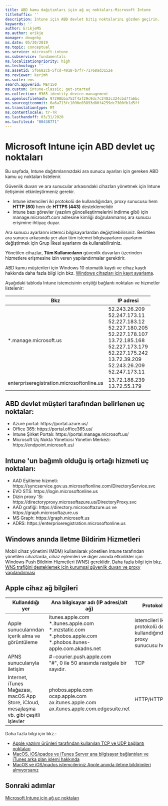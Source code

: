 ```yaml
---
title: ABD kamu dağıtımları için ağ uç noktaları-Microsoft Intune
titleSuffix: ''
description: Intune için ABD devlet bitiş noktalarını gözden geçirin.
keywords: ''
author: ErikjeMS
ms.author: erikje
manager: dougeby
ms.date: 05/30/2019
ms.topic: conceptual
ms.service: microsoft-intune
ms.subservice: fundamentals
ms.localizationpriority: high
ms.technology: ''
ms.assetid: 5f6682cb-5fcd-4018-b7f7-71768ad3152e
ms.reviewer: kerimh
ms.suite: ems
search.appverid: MET150
ms.custom: intune-classic; get-started
ms.collection: M365-identity-device-management
ms.openlocfilehash: 97298bba752f4af29c9dc7c2483c324cbd77a6bc
ms.sourcegitcommit: 6a6a713fc1090e03893d80f4259dc7300fb1d5ff
ms.translationtype: MT
ms.contentlocale: tr-TR
ms.lasthandoff: 03/31/2020
ms.locfileid: "80438771"
---
```

# <a name="us-government-endpoints-for-microsoft-intune"></a>Microsoft Intune için ABD devlet uç noktaları

Bu sayfada, Intune dağıtımlarınızdaki ara sunucu ayarları için gereken ABD kamu uç noktaları listelenir.

Güvenlik duvarı ve ara sunucular arkasındaki cihazları yönetmek için Intune iletişimini etkinleştirmeniz gerekir.

- Intune istemcileri iki protokolü de kullandığından, proxy sunucusu hem **HTTP (80)** hem de **HTTPS (443)** desteklemelidir
- Intune bazı görevler (yazılım güncelleştirmelerini indirme gibi) için manage.microsoft.com adresine kimliği doğrulanmamış ara sunucu erişimine ihtiyaç duyar.

Ara sunucu ayarlarını istemci bilgisayarlardan değiştirebilirsiniz. Belirtilen ara sunucu arkasında yer alan tüm istemci bilgisayarların ayarlarını değiştirmek için Grup İlkesi ayarlarını da kullanabilirsiniz.

Yönetilen cihazlar, **Tüm Kullanıcıların** güvenlik duvarları üzerinden hizmetlere erişmesine izin veren yapılandırmalar gerektirir.

ABD kamu müşterileri için Windows 10 otomatik kaydı ve cihaz kaydı hakkında daha fazla bilgi için bkz. [Windows cihazları için kayıt ayarlama](../enrollment/windows-enroll.md#windows-10-auto-enrollment-and-device-registration).

Aşağıdaki tabloda Intune istemcisinin eriştiği bağlantı noktaları ve hizmetler listelenir:

|**Bkz**|**IP adresi**|
|---------------------|-----------|
|*.manage.microsoft.us | 52.243.26.209 <br> 52.247.173.11 <br> 52.227.183.12 <br>52.227.180.205 <br> 52.227.178.107 <br> 13.72.185.168 <br> 52.227.173.179 <br> 52.227.175.242 <br> 13.72.39.209 <br> 52.243.26.209 <br> 52.247.173.11 |
| enterpriseregistration.microsoftonline.us | 13.72.188.239 <br> 13.72.55.179 |

## <a name="us-government-customer-designated-endpoints"></a>ABD devlet müşteri tarafından belirlenen uç noktalar:
- Azure portal: https:\//portal.azure.us/ 
- Office 365: https:\//portal.office365.us/ 
- Intune Şirket Portalı: https:\//portal.manage.microsoft.us/ 
- Microsoft Uç Nokta Yöneticisi Yönetim Merkezi: https:\//endpoint.microsoft.us/

## <a name="partner-service-endpoints-that-intune-depends-on"></a>Intune 'un bağımlı olduğu iş ortağı hizmeti uç noktaları:
- AAD Eşitleme hizmeti: https:\//syncservice.gov.us.microsoftonline.com/DirectoryService.svc
- EVO STS: https:\//login.microsoftonline.us
- Dizin proxy 'Si: https:\//directoryproxy.microsoftazure.us/DirectoryProxy.svc
- AAD grafiği: https:\//directory.microsoftazure.us ve https:\//graph.microsoftazure.us
- MS Graph: https:\//graph.microsoft.us
- ADRS: https:\//enterpriseregistration.microsoftonline.us

## <a name="windows-push-notification-services"></a>Windows anında Iletme Bildirim Hizmetleri
Mobil cihaz yönetimi (MDM) kullanılarak yönetilen Intune tarafından yönetilen cihazlarda, cihaz eylemleri ve diğer anında etkinlikler için Windows Push Bildirim Hizmetleri (WNS) gereklidir. Daha fazla bilgi için bkz. [WNS trafiğini desteklemek Için kurumsal güvenlik duvarı ve proxy yapılandırması](https://docs.microsoft.com/windows/uwp/design/shell/tiles-and-notifications/firewall-allowlist-config)

## <a name="apple-device-network-information"></a>Apple cihaz ağ bilgileri

|**Kullanıldığı yer**|**Ana bilgisayar adı (IP adresi/alt ağ)**|**Protokol**|**Bağ**|
|------------|-----------|------------|-----------|
|Apple sunucularından içerik alma ve görüntüleme|itunes.apple.com<br>\*.itunes.apple.com<br>\*.mzstatic.com<br>\*.phobos.apple.com<br>\*.phobos.itunes-apple.com.akadns.net|istemcileri iki protokolü de kullandığından, proxy sunucusu hem|80|
|APNS sunucularıyla iletişim|#-courier.push.apple.com<br>"#", 0 ile 50 arasında rastgele bir sayıdır.|TCP|5223 ve 443|
|Internet, iTunes Mağazası, macOS App Store, iCloud, mesajlaşma vb. gibi çeşitli işlevler|phobos.apple.com<br>ocsp.apple.com<br>ax.itunes.apple.com<br>ax.itunes.apple.com.edgesuite.net|HTTP/HTTPS|80 veya 443|

Daha fazla bilgi için bkz.:

- [Apple yazılım ürünleri tarafından kullanılan TCP ve UDP bağlantı noktaları](https://support.apple.com/HT202944)
- [MacOS, iOS/ıpados ve iTunes Server ana bilgisayar bağlantıları ve iTunes arka plan işlemi hakkında](https://support.apple.com/HT201999)
- [MacOS ve iOS/ıpados istemcileriniz Apple anında iletme bildirimleri almıyorsanız](https://support.apple.com/HT203609)

## <a name="next-steps"></a>Sonraki adımlar
[Microsoft Intune için ağ uç noktaları](intune-endpoints.md)

